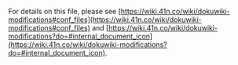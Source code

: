 For details on this file, please see [https://wiki.41n.co/wiki/dokuwiki-modifications#conf_files](https://wiki.41n.co/wiki/dokuwiki-modifications#conf_files) and [https://wiki.41n.co/wiki/dokuwiki-modifications?do=#internal_document_icon](https://wiki.41n.co/wiki/dokuwiki-modifications?do=#internal_document_icon).
